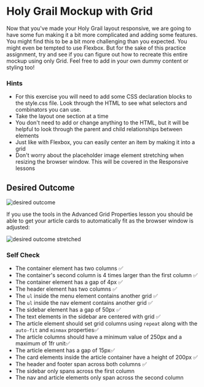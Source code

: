 # Holy Grail Mockup with Grid

Now that you've made your Holy Grail layout responsive, we are going to have some fun making it a bit more complicated and adding some features. You might find this to be a bit more challenging than you expected. You might even be tempted to use Flexbox. But for the sake of this practice assignment, try and see if you can figure out how to recreate this entire mockup using only Grid. Feel free to add in your own dummy content or styling too!

### Hints

- For this exercise you will need to add some CSS declaration blocks to the style.css file. Look through the HTML to see what selectors and combinators you can use.
- Take the layout one section at a time
- You don't need to add or change anything to the HTML, but it will be helpful to look through the parent and child relationships between elements
- Just like with Flexbox, you can easily center an item by making it into a grid
- Don't worry about the placeholder image element stretching when resizing the browser window. This will be covered in the Responsive lessons

## Desired Outcome

![desired outcome](./desired-outcome.png)

If you use the tools in the Advanced Grid Properties lesson you should be able to get your article cards to automatically fit as the browser window is adjusted:

![desired outcome stretched](./desired-outcome-stretched.png)

### Self Check

- The container element has two columns ✅
- The container's second column is 4 times larger than the first column ✅
- The container element has a gap of 4px ✅
- The header element has two columns ✅
- The `ul` inside the menu element contains another grid ✅
- The `ul` inside the nav element contains another grid ✅
- The sidebar element has a gap of 50px ✅
- The text elements in the sidebar are centered with grid ✅
- The article element should set grid columns using `repeat` along with the `auto-fit` and `minmax` properties✅
- The article columns should have a minimum value of 250px and a maximum of 1fr unit✅
- The article element has a gap of 15px✅
- The card elements inside the article container have a height of 200px ✅
- The header and footer span across both columns ✅
- The sidebar only spans across the first column
- The nav and article elements only span across the second column
